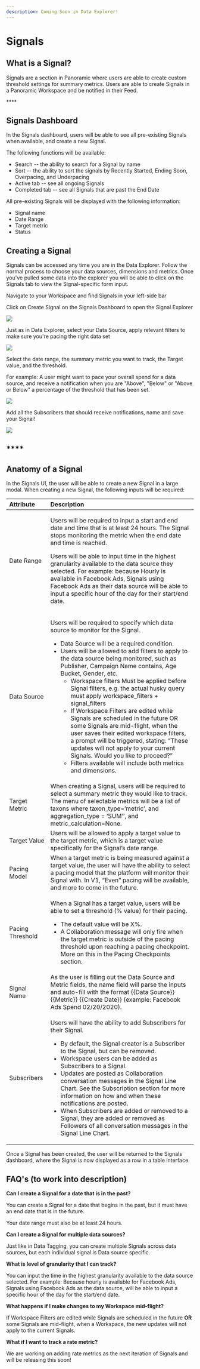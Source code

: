 ```yaml
---
description: Coming Soon in Data Explorer!
---
```


# Signals

## What is a Signal?

Signals are a section in Panoramic where users are able to create custom threshold settings for summary metrics. Users are able to create Signals in a Panoramic Workspace and be notified in their Feed.

\*\*\*\*

## **Signals Dashboard**

In the Signals dashboard, users will be able to see all pre-existing Signals when available, and create a new Signal.

The following functions will be available:

* Search -- the ability to search for a Signal by name
* Sort -- the ability to sort the signals by Recently Started, Ending Soon, Overpacing, and Underpacing
* Active tab -- see all ongoing Signals
* Completed tab -- see all Signals that are past the End Date

All pre-existing Signals will be displayed with the following information:

* Signal name
* Date Range
* Target metric
* Status

## **Creating a Signal**

Signals can be accessed any time you are in the Data Explorer. Follow the normal process to choose your data sources, dimensions and metrics. Once you've pulled some data into the explorer you will be able to click on the Signals tab to view the Signal-specific form input.

 Navigate to your Workspace and find Signals in your left-side bar

Click on Create Signal on the Signals Dashboard to open the Signal Explorer

![](https://downloads.intercomcdn.com/i/o/222913400/62c4403ddf57cfdbf736c318/image.png)

Just as in Data Explorer, select your Data Source, apply relevant filters to make sure you're pacing the right data set

![](https://downloads.intercomcdn.com/i/o/222913717/26d2dcb7902f8466cc2d4cd9/image.png)

Select the date range, the summary metric you want to track, the Target value, and the threshold.

For example: A user might want to pace your overall spend for a data source, and receive a notification when you are "Above", "Below" or "Above or Below" a percentage of the threshold that has been set.

![](https://downloads.intercomcdn.com/i/o/222914497/d94739671d30e4fba3defd76/image.png)

Add all the Subscribers that should receive notifications, name and save your Signal!

![](https://downloads.intercomcdn.com/i/o/222915802/30f134b8d3890d297263e705/image.png)

## \*\*\*\*

## **Anatomy of a Signal**

In the Signals UI, the user will be able to create a new Signal in a large modal. When creating a new Signal, the following inputs will be required:

<table>
  <thead>
    <tr>
      <th style="text-align:left">Attribute</th>
      <th style="text-align:left">Description</th>
    </tr>
  </thead>
  <tbody>
    <tr>
      <td style="text-align:left">Date Range</td>
      <td style="text-align:left">
        <p>Users will be required to input a start and end date and time that is
          at least 24 hours. The Signal stops monitoring the metric when the end
          date and time is reached.</p>
        <p></p>
        <p>Users will be able to input time in the highest granularity available
          to the data source they selected. For example: because Hourly is available
          in Facebook Ads, Signals using Facebook Ads as their data source will be
          able to input a specific hour of the day for their start/end date.</p>
      </td>
    </tr>
    <tr>
      <td style="text-align:left">Data Source</td>
      <td style="text-align:left">
        <p>Users will be required to specify which data source to monitor for the
          Signal.</p>
        <ul>
          <li>Data Source will be a required condition.</li>
          <li>Users will be allowed to add filters to apply to the data source being
            monitored, such as Publisher, Campaign Name contains, Age Bucket, Gender,
            etc.
            <ul>
              <li>Workspace filters Must be applied before Signal filters, e.g. the actual
                husky query must apply workspace_filters + signal_filters</li>
              <li>If Workspace Filters are edited while Signals are scheduled in the future
                OR some Signals are mid-flight, when the user saves their edited workspace
                filters, a prompt will be triggered, stating: &#x201C;These updates will
                not apply to your current Signals. Would you like to proceed?&#x201D;</li>
              <li>Filters available will include both metrics and dimensions.</li>
            </ul>
          </li>
        </ul>
      </td>
    </tr>
    <tr>
      <td style="text-align:left">Target Metric</td>
      <td style="text-align:left">When creating a Signal, users will be required to select a summary metric
        they would like to track. The menu of selectable metrics will be a list
        of taxons where taxon_type=&#x2019;metric&#x2019;, and aggregation_type
        = &#x2018;SUM&#x2019;&#x2019;, and metric_calculation=None.</td>
    </tr>
    <tr>
      <td style="text-align:left">Target Value</td>
      <td style="text-align:left">Users will be allowed to apply a target value to the target metric, which
        is a target value specifically for the Signal&#x2019;s date range.</td>
    </tr>
    <tr>
      <td style="text-align:left">Pacing Model</td>
      <td style="text-align:left">When a target metric is being measured against a target value, the user
        will have the ability to select a pacing model that the platform will monitor
        their Signal with. In V1, &#x201C;Even&#x201D; pacing will be available,
        and more to come in the future.</td>
    </tr>
    <tr>
      <td style="text-align:left">Pacing Threshold</td>
      <td style="text-align:left">
        <p>When a Signal has a target value, users will be able to set a threshold
          (% value) for their pacing.</p>
        <ul>
          <li>The default value will be X%.</li>
          <li>A Collaboration message will only fire when the target metric is outside
            of the pacing threshold upon reaching a pacing checkpoint. More on this
            in the Pacing Checkpoints section.</li>
        </ul>
      </td>
    </tr>
    <tr>
      <td style="text-align:left">Signal Name</td>
      <td style="text-align:left">As the user is filling out the Data Source and Metric fields, the name
        field will parse the inputs and auto-fill with the format {{Data Source}}
        {{Metric}} {{Create Date}} (example: Facebook Ads Spend 02/20/2020).</td>
    </tr>
    <tr>
      <td style="text-align:left">Subscribers</td>
      <td style="text-align:left">
        <p>Users will have the ability to add Subscribers for their Signal.</p>
        <ul>
          <li>By default, the Signal creator is a Subscriber to the Signal, but can
            be removed.</li>
          <li>Workspace users can be added as Subscribers to a Signal.</li>
          <li>Updates are posted as Collaboration conversation messages in the Signal
            Line Chart. See the Subscription section for more information on how and
            when these notifications are posted.</li>
          <li>When Subscribers are added or removed to a Signal, they are added or removed
            as Followers of all conversation messages in the Signal Line Chart.</li>
        </ul>
      </td>
    </tr>
  </tbody>
</table>

Once a Signal has been created, the user will be returned to the Signals dashboard, where the Signal is now displayed as a row in a table interface.

## **FAQ's \(to work into description\)**

**Can I create a Signal for a date that is in the past?**

You can create a Signal for a date that begins in the past, but it must have an end date that is in the future.

Your date range must also be at least 24 hours.

**Can I create a Signal for multiple data sources?**

Just like in Data Tagging, you can create multiple Signals across data sources, but each individual signal is Data source specific.

**What is level of granularity that I can track?**

You can input the time in the highest granularity available to the data source selected. For example: Because hourly is available for Facebook Ads, Signals using Facebook Ads as the data source, will be able to input a specific hour of the day for the start/end date.

**What happens if I make changes to my Workspace mid-flight?**

If Workspace Filters are edited while Signals are scheduled in the future **OR** some Signals are mid-flight, when a Workspace, the new updates will not apply to the current Signals.

**What if I want to track a rate metric?**

We are working on adding rate metrics as the next iteration of Signals and will be releasing this soon!

